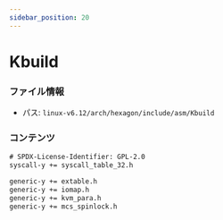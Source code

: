 ```yaml
---
sidebar_position: 20
---
```

# Kbuild

### ファイル情報

- パス: `linux-v6.12/arch/hexagon/include/asm/Kbuild`

### コンテンツ

```txt
# SPDX-License-Identifier: GPL-2.0
syscall-y += syscall_table_32.h

generic-y += extable.h
generic-y += iomap.h
generic-y += kvm_para.h
generic-y += mcs_spinlock.h

```
